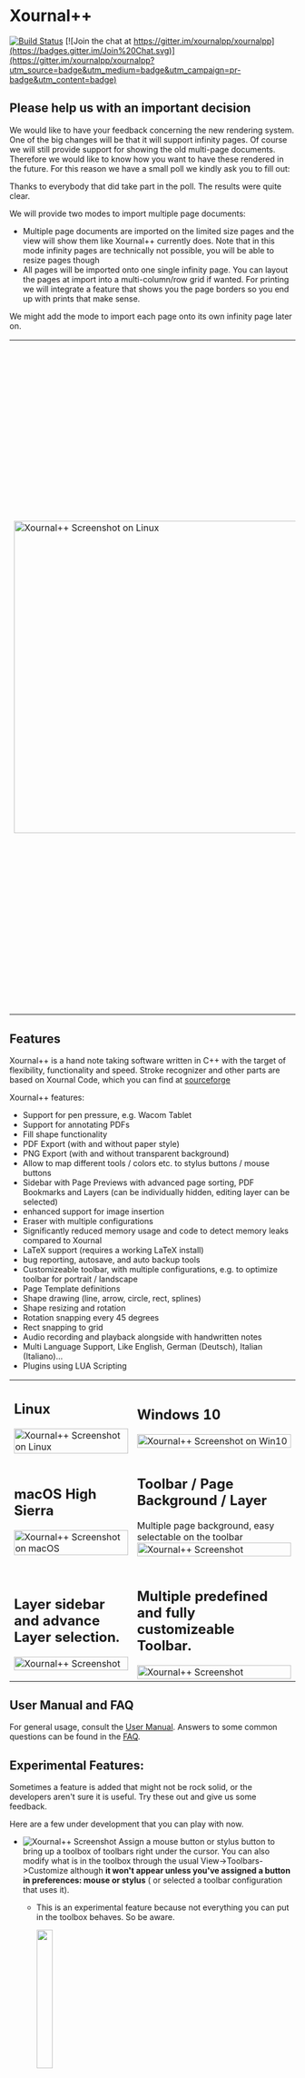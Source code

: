 # Xournal++

[![Build Status](https://dev.azure.com/xournalpp/xournalpp/_apis/build/status/CI?branchName=master)](https://dev.azure.com/xournalpp/xournalpp/_build/latest?definitionId=1&branchName=master)
[![Join the chat at https://gitter.im/xournalpp/xournalpp](https://badges.gitter.im/Join%20Chat.svg)](https://gitter.im/xournalpp/xournalpp?utm_source=badge&utm_medium=badge&utm_campaign=pr-badge&utm_content=badge)

## Please help us with an important decision
We would like to have your feedback concerning the new rendering system. One of the big changes will be that it will support infinity pages. Of course we will still provide support for showing the old multi-page documents. Therefore we would like to know how you want to have these rendered in the future. For this reason we have a small poll we kindly ask you to fill out:

Thanks to everybody that did take part in the poll. The results were quite clear.

We will provide two modes to import multiple page documents:
- Multiple page documents are imported on the limited size pages and the view will show them like Xournal++ currently does. Note that in this mode infinity pages are technically not possible, you will be able to resize pages though
- All pages will be imported onto one single infinity page. You can layout the pages at import into a multi-column/row grid if wanted. For printing we will integrate a feature that shows you the page borders so you end up with prints that make sense.

We might add the mode to import each page onto its own infinity page later on.

<table border="0px" ><tr><td width = 600px>

<img src="readme/main.png" width=550px% title="Xournal++ Screenshot on Linux"/>

</td><td>

## Shout out - Translators Needed!  

Recently we revisited the settings dialog to improve the feeling and usability.
While doing that we also added better descriptions, for which we require
new translations.

Partial translations, which need to be updated:
- Czech
- Polish
- Chinese

Full translations for all languages not mentioned previously **except**:
- English
- German
- Italian

If you would like to help us imporve the localization of Xournal++ take a look at [our Crowdin project](https://crowdin.com/project/xournalpp). If you are interested in translating a new language, contact us on [Gitter](https://gitter.im/xournalpp/xournalpp) or create a new issue and we will unlock the language on Crowdin.

**Thanks in advance!**

</td></tr></table>

## Features

Xournal++ is a hand note taking software written in C++ with the target of flexibility, functionality and speed.
Stroke recognizer and other parts are based on Xournal Code, which you can find at [sourceforge](http://sourceforge.net/projects/xournal/)

Xournal++ features:
* Support for pen pressure, e.g. Wacom Tablet
* Support for annotating PDFs
* Fill shape functionality
* PDF Export (with and without paper style)
* PNG Export (with and without transparent background)
* Allow to map different tools / colors etc. to stylus buttons / mouse buttons
* Sidebar with Page Previews with advanced page sorting, PDF Bookmarks and Layers (can be individually hidden, editing layer can be selected)
* enhanced support for image insertion
* Eraser with multiple configurations
* Significantly reduced memory usage and code to detect memory leaks compared to Xournal
* LaTeX support (requires a working LaTeX install)
* bug reporting, autosave, and auto backup tools
* Customizeable toolbar, with multiple configurations, e.g. to optimize toolbar for portrait / landscape
* Page Template definitions
* Shape drawing (line, arrow, circle, rect, splines)
* Shape resizing and rotation
* Rotation snapping every 45 degrees
* Rect snapping to grid
* Audio recording and playback alongside with handwritten notes
* Multi Language Support, Like English, German (Deutsch), Italian (Italiano)...
* Plugins using LUA Scripting

<table>
<tr>
<td>

## Linux
<img src="readme/main.png" width=100% title="Xournal++ Screenshot on Linux"/>

</td><td>

## Windows 10
<img src="readme/main-win.png" width=100% title="Xournal++ Screenshot on Win10"/>

</td></tr><tr><td>

## macOS High Sierra
<img src="readme/main-mac.png" width=100% title="Xournal++ Screenshot on macOS"/>

</td><td>

## Toolbar / Page Background / Layer
Multiple page background, easy selectable on the toolbar
<img src="readme/background.png" width=100% title="Xournal++ Screenshot"/>

</td></tr><tr><td>

## Layer sidebar and advance Layer selection.
<img src="readme/layer.png" width=100% title="Xournal++ Screenshot"/>

</td><td>

## Multiple predefined and fully customizeable Toolbar.

<img src="readme/toolbar.png" width=100% title="Xournal++ Screenshot"/>

</td></tr></table>

## User Manual and FAQ

For general usage, consult the [User
Manual](https://github.com/xournalpp/xournalpp/wiki/User-Manual). Answers to
some common questions can be found in the
[FAQ](https://github.com/xournalpp/xournalpp/wiki/Frequently-Asked-Questions).

## Experimental Features:
Sometimes a feature is added that might not be rock solid, or the developers aren't sure it is useful. 
Try these out and give us some feedback.

Here are a few under development that you can play with now.


* <img src="readme/floatingtoolboxmbmenu.png"  title="Xournal++ Screenshot"/> Assign a mouse button or stylus button to bring up a toolbox of toolbars right under the cursor.  You can also modify what is in the toolbox through the usual View->Toolbars->Customize although **it won't appear unless you've assigned a button in preferences: mouse or stylus** ( or selected a toolbar configuration that uses it).
  - This is an experimental feature because not everything you can put in the toolbox behaves. So be aware.
  
    <img src="readme/floatingtoolbox.png" width=25% />




 -  Keep your eyes out for other experimental features in preferences as seen here:
 
     DrawingTools: When drawing a box, circle etc simulate ctrl or shift modifiers by the initial direction you move the mouse.
   
     Action on Tool Tap: Allow a brief tap on the screen to bring up the floating toolbox and/or select an object. May work with pen and highlighter only.
  
     <img src="readme/moreexperimentals.png" width=50% />


## Installing

The official releases of Xournal++ can be found on the
[Releases](https://github.com/xournalpp/xournalpp/releases) page. We provide
binaries for Debian, Ubuntu, MacOS, and Windows.

There is also an _unstable_, [automated nightly
release](https://github.com/xournalpp/xournalpp/releases/tag/nightly) that
includes the very latest features and bug fixes.

Xournal++ is also available on official repositories of some popular Linux
distros and platforms. However, **besides the Flatpak and the Ubuntu PPA
releases, we are not responsible for the packaging of Xournal++ in distro
repositories.**

### Ubuntu and derivatives

An _unstable_, nightly release is available for Ubuntu-based distributions via the following PPA:

```bash
sudo add-apt-repository ppa:andreasbutti/xournalpp-master
sudo apt update
sudo apt install xournalpp
```

### Fedora

The [released version of
xournalpp](https://src.fedoraproject.org/rpms/xournalpp) is available in the
[main repository](https://bodhi.fedoraproject.org/updates/?packages=xournalpp)
via _Software_ application or the following command:

```bash
sudo dnf install xournalpp
```
or 
```bash
pkcon install xournalpp
```

The bleeding edge packages synced to xournalpp git master on a daily basis are available from [COPR luya/xournalpp](https://copr.fedorainfracloud.org/coprs/luya/xournalpp/).
[![Copr build status](https://copr.fedorainfracloud.org/coprs/luya/xournalpp/package/xournalpp/status_image/last_build.png)](https://copr.fedorainfracloud.org/coprs/luya/xournalpp/package/xournalpp/)

### openSUSE

On openSUSE Tumbleweed, the released version of Xournal++ is available from the
main repository:

```bash
sudo zypper in xournalpp
```

For openSUSE Leap 15.0 and earlier, use the install link from
[X11:Utilities](https://software.opensuse.org//download.html?project=X11%3AUtilities&package=xournalpp).

For all versions of openSUSE, bleeding edge packages synced to xournalpp git
master on a weekly basis are available from
[home:badshah400:Staging](https://software.opensuse.org//download.html?project=home%3Abadshah400%3AStaging&package=xournalpp).

### Arch Linux

The latest stable release is available [in the [extra]
repository](https://www.archlinux.org/packages/?q=xournalpp).

To build the latest state of the master branch yourself, use [this AUR
package](https://aur.archlinux.org/packages/xournalpp-git/).

### Solus Linux

The latest stable release is available in the main repository:

```bash
sudo eopkg it xournalpp
```

### Flatpak

We officially support a [FlatHub
release](https://flathub.org/apps/details/com.github.xournalpp.xournalpp), which
can be installed with

```bash
flatpak install flathub com.github.xournalpp.xournalpp
```

Note that for Xournal++ to work properly, you must have at least one GTK theme
and one icon theme installed on Flatpak.

The Flatpak manifest can be found at the [Xournal++ Flatpak packaging
repository](https://github.com/flathub/com.github.xournalpp.xournalpp), and all
Flatpak-related packaging issues should be reported there.

### Windows

**The windows Version has a Bug:**
Please start Xournal++, touch with the Pen, Quit Xournal++ and start again.
Then Pen input will be working, until you restart Windows. [#659](https://github.com/xournalpp/xournalpp/issues/659)

https://github.com/xournalpp/xournalpp/releases

### Mac OS X

Xournal++ will be deliverd with a patched GTK. Else pressure sensitivity is not
working on Mac [#569](https://github.com/xournalpp/xournalpp/issues/569).
(GTK-Issue)

https://github.com/xournalpp/xournalpp/releases

## Building

[Linux Build](readme/LinuxBuild.md)

[Mac Build](readme/MacBuild.md)

[Windows Build](readme/WindowsBuild.md)

## Fileformat
The fileformat *.xopp is an XML which is .gz compressed. PDFs are not embedded into the file, so if the PDF is deleted, the background is lost. *.xopp is basically the same fileformat as *.xoj, which is used by Xournal. Therefor Xournal++ reads *.xoj files, and can also export *.xoj. On exporting to *.xoj all Xournal++ specific Extension are lost, like addtional Background types.

*.xopp can theoretically be read by Xournal, as long as you do not use any new feature, Xournal does not open files at all if there are new attributes or unknown values, because of this Xournal++ will add the extension .xopp to all saved files.

All new files will be saved as *.xopp, if an *.xoj file is opened which was created by Xournal, the Save-As dialog will be displayed on save. If the *.xoj file was by Xournal++ created, Xournal++ overwrite the file on save, and does not change the extension.

**We are currently introducing a new file format that can efficiently store attached PDF files and other attachments internally. We will still allow for attachments that are linked to external files. Please refer to [#937](https://github.com/xournalpp/xournalpp/issues/937) for futher details.**

## Development
For developping new features, write a Ticket, so others know what you are doing.
For development create a fork, and use the master as base. Create a Pull request for each fix.
Do not create big pull requests, as long as you don't break anything features also can be
merged, even if they are not 100% finished.

See [GitHub:xournalpp](http://github.com/xournalpp/xournalpp) for current development. You can also join
our Gitter channel via the badge on top.

Also take a look at our [Coding Conventions](https://github.com/xournalpp/xournalpp/wiki/Coding-conventions)



## Code documentation

The code documentation is generated using Doxygen.

In order to generate the documentation yourself, first install Doxygen and graphviz, i.e.

```bash
sudo apt install doxygen
sudo apt install graphviz
```

on Debian or Ubuntu. Finally, type in `doxygen` in the root directory of the repository.
The documentation can be found in `doc/html` and `doc/latex`. Conveniently display the
documentation with `python3 -m http.server 8000` and visit the shown URL to view the
documentation.
